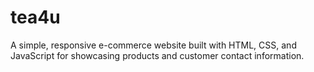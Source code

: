 # tea4u
A simple, responsive e-commerce website built with HTML, CSS, and JavaScript for showcasing products and customer contact information.
